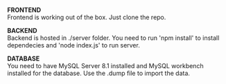 **FRONTEND**  
Frontend is working out of the box. Just clone the repo.

**BACKEND**  
Backend is hosted in ./server folder. You need to run 'npm install'
to install dependecies and 'node index.js' to run server.

**DATABASE**  
You need to have MySQL Server 8.1 installed and MySQL workbench installed
for the database. Use the .dump file to import the data.
